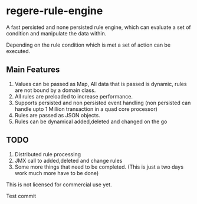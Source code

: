 regere-rule-engine
==================

A fast persisted and none persisted rule engine, which can evaluate a set of condition and manipulate the data within.

Depending on the rule condition which is met a set of action can be executed.

 Main Features
 -------------

 1) Values can be passed as Map, All data that is passed is dynamic, rules are not bound by a domain class.
 2) All rules are preloaded to increase performance.
 3) Supports persisted and non persisted event handling (non persisted can handle upto 1 Million transaction in a quad core processor)
 4) Rules are passed as JSON objects.
 5) Rules can be dynamical added,deleted and changed on the go



 TODO
 -----
 1) Distributed rule processing
 2) JMX call to added,deleted and change rules
 3) Some more things that need to be completed. (This is just a two days work much more have to be done)


 This is not licensed for commercial use yet.

 Test commit
